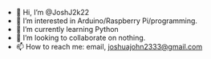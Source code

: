 - 👋 Hi, I’m @JoshJ2k22
- 👀 I’m interested in Arduino/Raspberry Pi/programming.
- 🌱 I’m currently learning Python
- 💞️ I’m looking to collaborate on nothing.
- 📫 How to reach me: email, joshuajohn2333@gmail.com

<!---
JoshJ2k22/JoshJ2k22 is a ✨ special ✨ repository because its `README.md` (this file) appears on your GitHub profile.
You can click the Preview link to take a look at your changes.
--->
